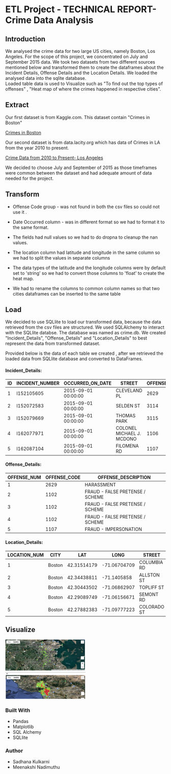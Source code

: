 # ETL Project - TECHNICAL REPORT- Crime Data Analysis

## Introduction

We analysed the crime data for two large US cities, namely Boston, Los Angeles. For the scope of this project, we concentrated on July and September 2015 data. We took two datasets from two different sources mentioned below and transformed them to create the dataframes about the Incident Details, Offense Details and the Location Details. We loaded the analysed data into the sqlite database.  
Loaded table data is used to Visualize such as "To find out the top types of offenses" , "Heat map of where the crimes happened in respective cities". 

## Extract 

Our first dataset is from Kaggle.com.  This dataset contain "Crimes in Boston"

[Crimes in Boston](https://www.kaggle.com/ankkur13/boston-crime-data "Crimes in Boston")

Our second dataset is from data.lacity.org which has data of Crimes in LA from the year 2010 to present. 

[Crime Data from 2010 to Present- Los Angeles](https://data.lacity.org/A-Safe-City/Crime-Data-from-2010-to-Present/y8tr-7khq "Crime Data from 2010 to Present")

We decided to choose July and September of 2015 as those timeframes were common between the dataset and had adequate amount of data needed for the project.

## Transform

* Offense Code group - was not found in both the csv files so could not use it . 

* Date Occurred column - was in different format so we had to format it to the same format.

* The fields had null values so we had to do dropna to cleanup the nan values.

* The location column had latitude and longitude in the same column so we had to split the values in separate columns

* The data types of the latitude and the longitude columns were by default set to 'string' so we had to convert those columns to 'float' to create the heat map.

* We had to rename the columns to common column names so that two cities dataframes can be inserted to the same table


## Load

We decided to use SQLlite to load our transformed data, because the data retrieved from the csv files are structured. We used SQLAlchemy to interact with the SQLlite databse. The database was named as crime.db. We created "Incident_Details", "Offense_Details" and "Location_Details" to best represent the data from transformed dataset. 

Provided below is the data of each table we created , after we retrieved the loaded data from SQLlite database and converted to DataFrames. 

#### Incident_Details:


  | ID |INCIDENT_NUMBER| OCCURRED_ON_DATE  | STREET                         | OFFENSE_CODE    |
  | -- | ------------- | ---------------   |--------------------------------| --------------- |
  | 1  | I152105605	   |2015-09-01 00:00:00|	CLEVELAND PL	                |2629             |           
  | 2  | I152072583	   |2015-09-01 00:00:00|	SELDEN ST	    	              |3114             |
  | 3  | I152079669	   |2015-09-01 00:00:00|	THOMAS PARK	                  |3115             |
  | 4  | I162077971	   |2015-09-01 00:00:00|	COLONEL MICHAEL J. MCDONO	    |1106             |
  | 5  |I162087104	   |2015-09-01 00:00:00|	FILOMENA RD		                |1107             |


#### Offense_Details:

|OFFENSE_NUM| OFFENSE_CODE  | OFFENSE_DESCRIPTION             |
|---------- | ------------- | --------------------------------|
| 1         |	2629	        | HARASSMENT                      |
| 2         | 1102	        | FRAUD - FALSE PRETENSE / SCHEME |
| 3         |	1102	        | FRAUD - FALSE PRETENSE / SCHEME |
| 4         |	1102	        | FRAUD - FALSE PRETENSE / SCHEME |
| 5         |	1107	        | FRAUD - IMPERSONATION           |

#### Location_Details:

| LOCATION_NUM  | CITY            | LAT          | LONG            | STREET          |
| ------------- | --------------- |------------- | --------------- | --------------- |
| 1             | Boston          |42.31514179   | -71.06704709    | COLUMBIA RD     |
| 2             | Boston          |42.34438811   | -71.1405858     | ALLSTON ST      |
| 3             | Boston          |42.30443502   | -71.06862907    | TOPLIFF ST      |
| 4             | Boston          |42.29089749   | -71.06156671    | SEMONT RD       |
| 5             | Boston          |42.27882383   | -71.09777223    | COLORADO ST     |




## Visualize 


<img src="https://github.com/arsasvk/ETLproject/blob/Sadhana/Images/Boston-Heatmap.png" alt="Boston Heatmap" height="50%" width="50%">

<img src="https://github.com/arsasvk/ETLproject/blob/Sadhana/Images/LA%20Heatmap.png" alt="LA Heatmap" height="50%" width="50%">


### Built With

* Pandas
* Matplotlib
* SQL Alchemy
* SQLlite

### Author 

* Sadhana Kulkarni
* Meenakshi Nadimuthu


